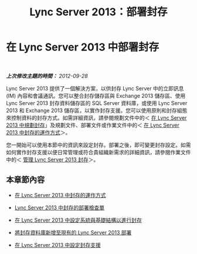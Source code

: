 ﻿---
title: Lync Server 2013：部署封存
TOCTitle: 部署封存
ms:assetid: a89edd16-12d5-4602-ad2f-194b47d1188e
ms:mtpsurl: https://technet.microsoft.com/zh-tw/library/JJ205147(v=OCS.15)
ms:contentKeyID: 49291937
ms.date: 08/10/2015
mtps_version: v=OCS.15
ms.translationtype: HT
---

# 在 Lync Server 2013 中部署封存

 

_**上次修改主題的時間：** 2012-09-28_

Lync Server 2013 提供了一個解決方案，以供封存 Lync Server 中的立即訊息 (IM) 內容和會議通訊。您可以整合封存儲存區與 Exchange 2013 儲存區、使用 Lync Server 2013 封存資料儲存區的 SQL Server 資料庫，或使用 Lync Server 2013 和 Exchange 2013 儲存區，以實作封存支援。您可以使用原則和封存組態來控制資料的封存方式。如需詳細資訊，請參閱規劃文件中的＜ [在 Lync Server 2013 中規劃封存](lync-server-2013-planning-for-archiving.md)」及規劃文件、部署文件或作業文件中的＜ [在 Lync Server 2013 中封存的運作方式](lync-server-2013-how-archiving-works.md)＞。

您一開始可以使用本節中的資訊來設定封存。部署之後，即可變更封存設定。如需如何實作封存支援以便日常管理或符合貴組織新需求的詳細資訊，請參閱作業文件中的＜ [管理 Lync Server 2013 封存](lync-server-2013-managing-archiving.md)＞。

## 本章節內容

  - [在 Lync Server 2013 中封存的運作方式](lync-server-2013-how-archiving-works.md)

  - [Lync Server 2013 中封存的部署檢查單](lync-server-2013-deployment-checklist-for-archiving.md)

  - [在 Lync Server 2013 中設定系統與基礎結構以進行封存](lync-server-2013-setting-up-systems-and-infrastructure-for-archiving.md)

  - [將封存資料庫新增至現有的 Lync Server 2013 部署](lync-server-2013-adding-archiving-databases-to-an-existing-lync-server-2013-deployment.md)

  - [在 Lync Server 2013 中設定封存支援](lync-server-2013-configuring-support-for-archiving.md)

